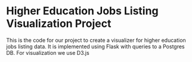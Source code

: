 # Higher Education Jobs Listing Visualization Project


This is the code for our project to create a visualizer for higher education jobs listing data. It is implemented using Flask with queries to a Postgres DB. For visualization we use D3.js



